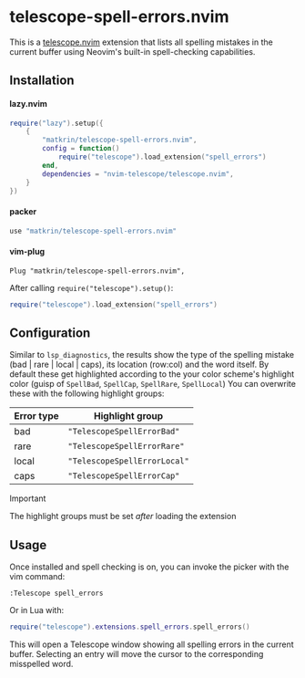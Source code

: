 # telescope-spell-errors.nvim

This is a [telescope.nvim](https://github.com/nvim-telescope/telescope.nvim)
extension that lists all spelling mistakes in the current buffer using Neovim's
built-in spell-checking capabilities.

## Installation

#### lazy.nvim

```lua
require("lazy").setup({
    {
        "matkrin/telescope-spell-errors.nvim",
        config = function()
            require("telescope").load_extension("spell_errors")
        end,
        dependencies = "nvim-telescope/telescope.nvim",
    }
})
```

#### packer

```lua
use "matkrin/telescope-spell-errors.nvim"
```

#### vim-plug

```vim
Plug "matkrin/telescope-spell-errors.nvim",
```

After calling `require("telescope").setup()`:

```lua
require("telescope").load_extension("spell_errors")
```

## Configuration

Similar to `lsp_diagnostics`, the results show the type of the spelling mistake
(bad | rare | local | caps), its location (row:col) and the word itself. By
default these get highlighted according to the your color scheme's highlight
color (guisp of `SpellBad`, `SpellCap`, `SpellRare`, `SpellLocal`) You can
overwrite these with the following highlight groups:

| Error type | Highlight group              |
| ---------- | ---------------------------- |
| bad        | `"TelescopeSpellErrorBad"`   |
| rare       | `"TelescopeSpellErrorRare"`  |
| local      | `"TelescopeSpellErrorLocal"` |
| caps       | `"TelescopeSpellErrorCap"`   |

> [!IMPORTANT]
> The highlight groups must be set _after_ loading the extension

<!--
```lua
require('telescope').setup {
    extensions = {
        spell_errors = {
        }
    }
}
```
-->

## Usage

Once installed and spell checking is on, you can invoke the picker with the vim
command:

```vim
:Telescope spell_errors
```

Or in Lua with:

```lua
require("telescope").extensions.spell_errors.spell_errors()
```

This will open a Telescope window showing all spelling errors in the current
buffer. Selecting an entry will move the cursor to the corresponding misspelled
word.
